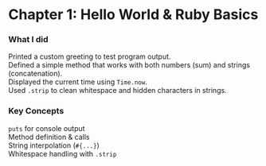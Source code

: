 # Chapter 1: Hello World & Ruby Basics

### What I did
Printed a custom greeting to test program output.  
Defined a simple method that works with both numbers (sum) and strings (concatenation).  
Displayed the current time using `Time.now`.  
Used `.strip` to clean whitespace and hidden characters in strings.  

### Key Concepts
`puts` for console output  
Method definition & calls  
String interpolation (`#{...}`)  
Whitespace handling with `.strip`  
